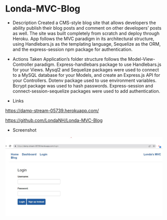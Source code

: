 # Londa-MVC-Blog

* Description
Created a CMS-style blog site that allows developers the ability publish their blog posts and comment on other developers’ posts as well. The site was built completely from scratch and deploy through Heroku. App follows the MVC paradigm in its architectural structure, using Handlebars.js as the templating language, Sequelize as the ORM, and the express-session npm package for authentication.

* Actions Taken
Application’s folder structure follows the Model-View-Controller paradigm.
Express-handlebars package to use Handlebars.js for your Views.
Mysql2 and Sequelize packages were used to connect to a MySQL database for your Models, and create an Express.js API for your Controllers.
Dotenv package used to use environment variables.
Bcrypt package was used to hash passwords.
Express-session and connect-session-sequelize packages were used to add authentication.


* Links 

https://damp-stream-05739.herokuapp.com/

https://github.com/LondaNH/Londa-MVC-Blog

* Screenshot

<img src="./login.jpg" width= "500px"/>